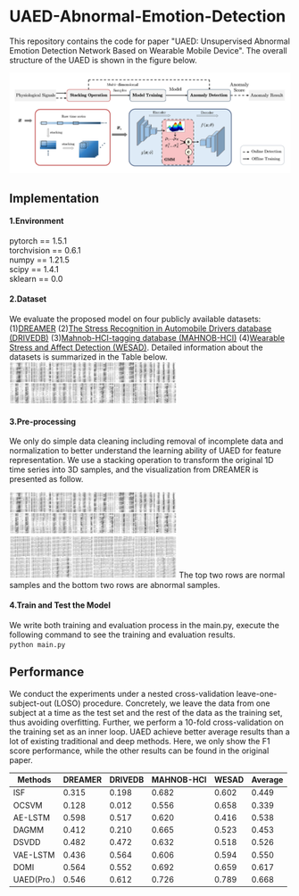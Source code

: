 # UAED-Abnormal-Emotion-Detection
This repository contains the code for paper "UAED: Unsupervised Abnormal Emotion Detection Network Based on Wearable Mobile Device". The overall structure of the UAED is shown in the figure below.  

<img src="https://github.com/zjiaqi725/UAED-Abnormal-Emotion-Detection/blob/main/image/UAED.png" width="700" >  

## Implementation 
#### 1.Environment  
pytorch == 1.5.1  
torchvision == 0.6.1  
numpy == 1.21.5  
scipy == 1.4.1  
sklearn == 0.0  
#### 2.Dataset  
We evaluate the proposed model on four publicly available datasets: (1)[DREAMER](https://zenodo.org/record/546113/accessrequest) (2)[The Stress Recognition in Automobile Drivers database (DRIVEDB)](https://www.physionet.org/content/drivedb/1.0.0/) (3)[Mahnob-HCI-tagging database (MAHNOB-HCI)](https://mahnob-db.eu/hci-tagging/) (4)[Wearable Stress and Affect Detection (WESAD)](https://ubicomp.eti.uni-siegen.de/home/datasets/icmi18/). Detailed information about the datasets is summarized in the Table below.
<img src="https://github.com/zjiaqi725/UAED-Abnormal-Emotion-Detection/blob/main/image/normal_samples.png" width="300" >  
#### 3.Pre-processing  
We only do simple data cleaning including removal of incomplete data and normalization to better understand the learning ability of UAED for feature representation.
We use a stacking operation to transform the original 1D time series into 3D samples, and the visualization from DREAMER is presented as follow.

<img src="https://github.com/zjiaqi725/UAED-Abnormal-Emotion-Detection/blob/main/image/normal_samples.png" width="300" >  
<img src="https://github.com/zjiaqi725/UAED-Abnormal-Emotion-Detection/blob/main/image/abnormal_samples.png" width="300" >  
The top two rows are normal samples and the bottom two rows are abnormal samples.  

#### 4.Train and Test the Model  
We write both training and evaluation process in the main.py, execute the following command to see the training and evaluation results.  
`python main.py`

## Performance  
We conduct the experiments under a nested cross-validation leave-one-subject-out (LOSO) procedure. Concretely, we leave the data from one subject at a time as the test set and the rest of the data as the training set, thus avoiding overfitting. Further, we perform a 10-fold cross-validation on the training set as an inner loop. 
UAED achieve better average results than a lot of existing traditional and deep methods. Here, we only show the F1 score performance, while the other results can be found in the original paper.

Methods  | DREAMER  | DRIVEDB | MAHNOB-HCI | WESAD | Average
 ---- | ----- | ------  | ------  | ------  | ------
 ISF  | 0.315 | 0.198 | 0.682 | 0.602 | 0.449
 OCSVM  | 0.128 | 0.012 | 0.556 | 0.658 | 0.339
 AE-LSTM  | 0.598 | 0.517 | 0.620 | 0.416 | 0.538
 DAGMM  | 0.412 | 0.210 | 0.665 | 0.523 | 0.453
 DSVDD  | 0.482 | 0.472 | 0.632 | 0.518| 0.526
 VAE-LSTM  | 0.436 | 0.564 | 0.606 | 0.594 | 0.550
 DOMI  | 0.564 | 0.552 | 0.692 | 0.659 | 0.617
 UAED(Pro.) | 0.546 | 0.612 | 0.726 | 0.789 | 0.668
